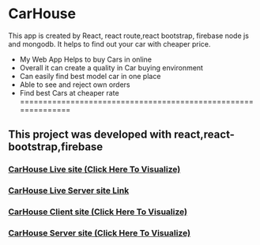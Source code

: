 # CarHouse
This app is created by React, react route,react bootstrap, firebase node js and mongodb. It helps to find out your car with cheaper price.

* My Web App Helps to buy Cars in online 
* Overall it can create a quality in Car buying environment
* Can easily find best model car in one place
* Able to see and reject own orders
* Find best Cars at cheaper rate  <br/>
============================================================== <br/>
## This project was developed with react,react-bootstrap,firebase

### [CarHouse Live site (Click Here To Visualize)](https://dream-car-ae04f.web.app/)
### [CarHouse Live Server site Link](https://evening-shore-57198.herokuapp.com/)

### [CarHouse Client site (Click Here To Visualize)](https://github.com/programming-hero-web-course-4/niche-website-client-side-rafaswe)

### [CarHouse Server site (Click Here To Visualize)](https://github.com/programming-hero-web-course-4/niche-website-server-side-rafaswe)